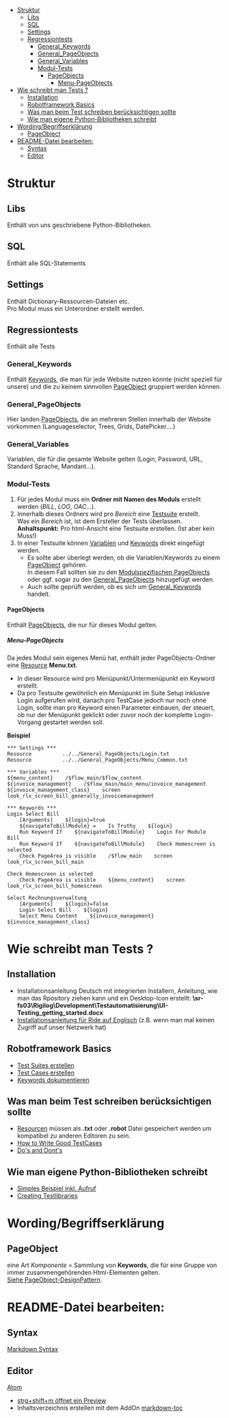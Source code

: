 <!-- TOC depthFrom:1 depthTo:6 withLinks:1 updateOnSave:1 orderedList:0 -->

- [Struktur](#struktur)
	- [Libs](#libs)
	- [SQL](#sql)
	- [Settings](#settings)
	- [Regressiontests](#regressiontests)
		- [General_Keywords](#generalkeywords)
		- [General_PageObjects](#generalpageobjects)
		- [General_Variables](#generalvariables)
		- [Modul-Tests](#modul-tests)
			- [PageObjects](#pageobjects)
				- [Menu-PageObjects](#menu-pageobjects)
- [Wie schreibt man Tests ?](#wie-schreibt-man-tests-)
	- [Installation](#installation)
	- [Robotframework Basics](#robotframework-basics)
	- [Was man beim Test schreiben berücksichtigen sollte](#was-man-beim-test-schreiben-berücksichtigen-sollte)
	- [Wie man eigene Python-Bibliotheken schreibt](#wie-man-eigene-python-bibliotheken-schreibt)
- [Wording/Begriffserklärung](#wordingbegriffserklärung)
	- [PageObject](#pageobject)
- [README-Datei bearbeiten:](#readme-datei-bearbeiten)
	- [Syntax](#syntax)
	- [Editor](#editor)

<!-- /TOC -->
# Struktur

## Libs
Enthält von uns geschriebene Python-Bibliotheken.

## SQL
Enthält alle SQL-Statements

## Settings
Enthält Dictionary-Ressourcen-Dateien etc. <br>
Pro Modul muss ein Unterordner erstellt werden.

## Regressiontests
Enthält alle Tests

<a name="GeneralKeywords"></a>
### General_Keywords  
Enthält [Keywords](http://robotframework.org/robotframework/latest/RobotFrameworkUserGuide.html#creating-user-keywords), die man für jede Website nutzen könnte (nicht speziell für unsere) und die zu keinem sinnvollen  [PageObject](#PageObject) gruppiert werden können.

<a name="GeneralPageObjects"></a>
### General_PageObjects  
Hier landen [PageObjects](#PageObject), die an mehreren Stellen innerhalb der Website vorkommen (Languageselector, Trees, Grids, DatePicker....)

### General_Variables
Variablen, die für die gesamte Website gelten (Login, Password, URL, Standard Sprache, Mandant...).

### Modul-Tests
1. Für jedes Modul muss ein **Ordner mit Namen des Moduls** erstellt werden (_BILL_, _LOG_, _OAC_...).<br>
2. Innerhalb dieses Ordners wird pro _Bereich_ eine [Testsuite](http://robotframework.org/robotframework/latest/RobotFrameworkUserGuide.html#creating-test-suites) erstellt. <br>
Was ein _Bereich_ ist, ist dem Ersteller der Tests überlassen. <br>
**Anhaltspunkt:** Pro html-Ansicht eine Testsuite erstellen. (Ist aber kein Muss!)
3. In einer Testsuite können [Variablen](http://robotframework.org/robotframework/latest/RobotFrameworkUserGuide.html#variables) und [Keywords](http://robotframework.org/robotframework/latest/RobotFrameworkUserGuide.html#creating-user-keywords) direkt eingefügt werden.
    * Es sollte aber überlegt werden, ob die Variablen/Keywords zu einem [PageObject](#PageObject) gehören.<br>In diesem Fall sollten sie zu den [Modulspezifischen PageObjects](#ModulPageObjects) oder ggf. sogar zu den [General_PageObjects](#General_PageObjects) hinzugefügt werden.
    * Auch sollte geprüft werden, ob es sich um [General_Keywords](#General_Keywords) handelt.

<a name="ModulPageObjects"></a>
#### PageObjects   
Enthält [PageObjects](#PageObject), die nur für dieses Modul gelten.<br>
##### Menu-PageObjects
Da jedes Modul sein eigenes Menü hat, enthält jeder PageObjects-Ordner eine [Resource](http://robotframework.org/robotframework/latest/RobotFrameworkUserGuide.html#resource-files) **Menu.txt**.<br>
- In dieser Resource wird pro Menüpunkt/Untermenüpunkt ein Keyword erstellt.<br>
- Da pro Testsuite gewöhnlich ein Menüpunkt im Suite Setup inklusive Login aufgerufen wird, danach pro TestCase jedoch nur noch ohne Login, sollte man pro Keyword einen Parameter einbauen, der steuert, ob nur der Menüpunkt geklickt oder zuvor noch der komplette Login-Vorgang gestartet werden soll.

**Beispiel**
```robotframework
*** Settings ***
Resource          ../../General_PageObjects/Login.txt
Resource          ../../General_PageObjects/Menu_Common.txt

*** Variables ***
${menu_content}    /$flow_main/$flow_content
${invoice_management}    /$flow_main/main_menu/invoice_management
${invoice_management_class}    screen look_rlx_screen_bill_generally_invoicemanagement

*** Keywords ***
Login Select Bill
    [Arguments]    ${login}=true
    ${navigateToBillModule} =    Is Truthy    ${login}
    Run Keyword If    ${navigateToBillModule}    Login For Module    Bill
    Run Keyword If    ${navigateToBillModule}    Check Homescreen is selected
    Check PageArea is visible    /$flow_main    screen look_rlx_screen_bill_main

Check Homescreen is selected
    Check PageArea is visible    ${menu_content}    screen look_rlx_screen_bill_homescreen

Select Rechnungsverwaltung
    [Arguments]    ${login}=false
    Login Select Bill    ${login}
    Select Menu Content    ${invoice_management}    ${invoice_management_class}
```

# Wie schreibt man Tests ?
## Installation
- Installationsanleitung Deutsch mit integrierten Installern, Anleitung, wie man das Rpository ziehen kann und ein Desktop-Icon erstellt: **\\sr-fs03\Rigilog\Development\Testautomatisierung\UI-Testing_getting_started.docx**  
- [Installationsanleitung für Ride auf Englisch](https://www.swtestacademy.com/getting-started-robotframework/) (z.B. wenn man mal keinen Zugriff auf unser Netzwerk hat)

## Robotframework Basics
- [Test Suites erstellen](https://github.com/robotframework/robotframework/blob/master/doc/userguide/src/CreatingTestData/CreatingTestSuites.rst)
- [Test Cases erstellen](https://github.com/robotframework/robotframework/blob/master/doc/userguide/src/CreatingTestData/CreatingTestCases.rst)
- [Keywords dokumentieren](http://robotframework.org/robotframework/latest/RobotFrameworkUserGuide.html#id353)

## Was man beim Test schreiben berücksichtigen sollte
- [Resourcen](http://robotframework.org/robotframework/latest/RobotFrameworkUserGuide.html#resource-files) müssen als **.txt** oder **.robot** Datei gespeichert werden um kompatibel zu anderen Editoren zu sein.
- [How to Write Good TestCases](https://github.com/robotframework/HowToWriteGoodTestCases/blob/master/HowToWriteGoodTestCases.rst)
- [Do's and Dont's](https://de.slideshare.net/pekkaklarck/robot-framework-dos-and-donts)

## Wie man eigene Python-Bibliotheken schreibt
- [Simples Beispiel inkl. Aufruf](https://stackoverflow.com/questions/27039016/how-to-create-a-custom-python-code-library-for-the-robot-framework)
- [Creating Testlibraries](http://robotframework.org/robotframework/latest/RobotFrameworkUserGuide.html#creating-test-libraries)

# Wording/Begriffserklärung
## PageObject
<a name="PageObject"></a> eine Art _Komponente_ = Sammlung von **Keywords**, die für eine Gruppe von immer zusammengehörenden Html-Elementen gelten.<br>
[Siehe PageObject-DesignPattern](https://martinfowler.com/bliki/PageObject.html).


# README-Datei bearbeiten:
## Syntax
[Markdown Syntax](https://guides.github.com/features/mastering-markdown/)
## Editor
[Atom](https://atom.io/)
- [strg+shift+m öffnet ein Preview](https://guides.github.com/features/mastering-markdown/)
- Inhaltsverzeichnis erstellen mit dem AddOn [markdown-toc](https://atom.io/packages/markdown-toc)
